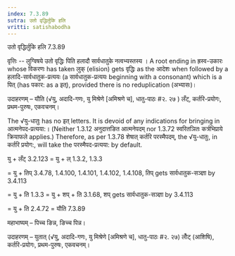 ```yaml
---
index: 7.3.89
sutra: उतो वृद्धिर्लुकि हलि
vritti: satishabodha
---
```



 उतो वृद्धिर्लुकि हलि 7.3.89 

वृत्तिः -- लुग्‍विषये उतो वृद्धिः पिति हलादौ सार्वधातुके नत्‍वभ्‍यस्‍तस्‍य । A root ending in ह्रस्व-उकारः whose विकरणः has taken लुक् (elision) gets वृद्धिः as the आदेशः when followed by a हलादि-सार्वधातुक-प्रत्ययः (a सार्वधातुक-प्रत्ययः beginning with a consonant) which is a पित् (has पकार: as a इत्), provided there is no reduplication (अभ्यासः)। 


उदाहरणम् – यौति (√यु, अदादि-गणः, यु मिश्रेणे [अमिश्रणे च], धातु-पाठः #२. २७ ) लँट्, कर्तरि-प्रयोगः, प्रथम-पुरुषः, एकवचनम्। 


The √यु-धातुः has no इत् letters. It is devoid of any indications for bringing in आत्मनेपद-प्रत्यया:। (Neither 1.3.12 अनुदात्तङित आत्मनेपदम् nor 1.3.72 स्वरितञितः कर्त्रभिप्राये क्रियाफले applies.) Therefore, as per 1.3.78 शेषात् कर्तरि परस्मैपदम्, the √यु-धातुः, in कर्तरि प्रयोग:, will take the परस्मैपद-प्रत्यया: by default. 


यु + लँट् 3.2.123 = यु + ल् 1.3.2, 1.3.3 

= यु + तिप् 3.4.78, 1.4.100, 1.4.101, 1.4.102, 1.4.108, तिप् gets सार्वधातुक-सञ्ज्ञा by 3.4.113 

= यु + ति 1.3.3 = यु + शप् + ति 3.1.68, शप् gets सार्वधातुक-सञ्ज्ञा by 3.4.113 

= यु + ति 2.4.72 = यौति 7.3.89 


 महाभाष्यम् – पिच्च ङिन्न, ङिच्च पिन्न। 


उदाहरणम् – युतात् (√यु, अदादि-गणः, यु मिश्रेणे [अमिश्रणे च], धातु-पाठः #२. २७) लोँट् (आशिषि), कर्तरि-प्रयोगः, प्रथम-पुरुषः, एकवचनम्। 


